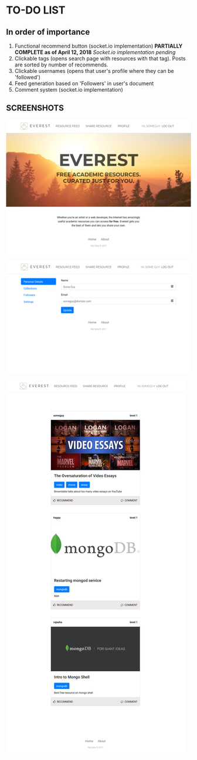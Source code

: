 TO-DO LIST
==========

## In order of importance

1. Functional recommend button (socket.io implementation) **PARTIALLY COMPLETE as of April 12, 2018** *Socket.io implementation pending*
2. Clickable tags (opens search page with resources with that tag). Posts are sorted by number of recommends.
3. Clickable usernames (opens that user's profile where they can be 'followed')
4. Feed generation based on 'Followers' in user's document
5. Comment system (socket.io implementation)

SCREENSHOTS
-----------

![Home Page](/screenshots/1.png)

![Resource Feed Page](/screenshots/2.png)

![Profile Page](/screenshots/3.png)
